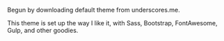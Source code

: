 Begun by downloading default theme from underscores.me.

This theme is set up the way I like it, with Sass, Bootstrap, FontAwesome, Gulp, and other goodies.
